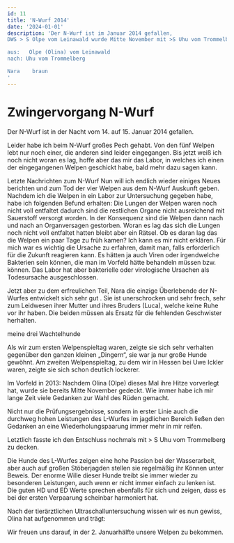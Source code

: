 ```yaml
---
id: 11
title: 'N-Wurf 2014'
date: '2024-01-01'
description: 'Der N-Wurf ist im Januar 2014 gefallen,
DWS > S Olpe vom Leinawald wurde Mitte November mit >S Uhu vom Trommelberg belegt.

aus:   Olpe (Olina) vom Leinawald
nach: Uhu vom Trommelberg

Nara	braun
'
---
```

# Zwingervorgang N-Wurf

Der N-Wurf ist in der Nacht vom 14. auf 15. Januar 2014 gefallen.

Leider habe ich beim N-Wurf großes Pech gehabt.
Von den fünf Welpen lebt nur noch einer, die anderen sind leider eingegangen. Bis jetzt weiß ich noch nicht woran es lag, hoffe aber das mir das Labor, in welches ich einen der eingegangenen Welpen geschickt habe, bald mehr dazu sagen kann.

Letzte Nachrichten zum N-Wurf
Nun will ich endlich wieder einiges Neues berichten und zum Tod der vier Welpen aus dem N-Wurf Auskunft geben.
Nachdem ich die Welpen in ein Labor zur Untersuchung gegeben habe, habe ich folgenden Befund erhalten: Die Lungen der Welpen waren noch nicht voll entfaltet dadurch sind die restlichen Organe nicht ausreichend mit Sauerstoff versorgt worden. In der Konsequenz sind die Welpen dann nach und nach an Organversagen gestorben.
Woran es lag das sich die Lungen noch nicht voll entfaltet hatten bleibt aber ein Rätsel. Ob es daran lag das die Welpen ein paar Tage zu früh kamen? Ich kann es mir nicht erklären. Für mich war es wichtig die Ursache zu erfahren, damit man, falls erforderlich für die Zukunft reagieren kann. Es hätten ja auch Viren oder irgendwelche Bakterien sein können, die man im Vorfeld hätte behandeln müssen bzw. können. Das Labor hat aber bakterielle oder virologische Ursachen als Todesursache ausgeschlossen.

Jetzt aber zu dem erfreulichen Teil, Nara die einzige Überlebende der N-Wurfes entwickelt sich sehr gut . Sie ist unerschrocken und sehr frech, sehr zum Leidwesen ihrer Mutter und ihres Bruders (Luca), welche keine Ruhe vor ihr haben. Die beiden müssen als Ersatz für die fehlenden Geschwister herhalten.

meine drei Wachtelhunde

Als wir zum ersten Welpenspieltag waren, zeigte sie sich sehr verhalten gegenüber den ganzen kleinen „Dingern“, sie war ja nur große Hunde gewöhnt.
Am zweiten Welpenspieltag, zu dem wir in Hessen bei Uwe Ickler waren, zeigte sie sich schon deutlich lockerer.

	 	



Im Vorfeld in 2013:
Nachdem Olina (Olpe) dieses Mal ihre Hitze vorverlegt hat, wurde sie bereits Mitte November gedeckt.
Wie immer habe ich mir lange Zeit viele Gedanken zur Wahl des Rüden gemacht.

Nicht nur die Prüfungsergebnisse, sondern in erster Linie auch die durchweg hohen Leistungen des L-Wurfes im jagdlichen Bereich ließen den Gedanken an eine Wiederholungspaarung immer mehr in mir reifen.

Letztlich fasste ich den Entschluss nochmals mit > S Uhu vom Trommelberg zu decken.

Die Hunde des L-Wurfes zeigen eine hohe Passion bei der Wasserarbeit, aber auch auf großen Stöberjagden stellen sie regelmäßig ihr Können unter Beweis. Der enorme Wille dieser Hunde treibt sie immer wieder zu besonderen Leistungen, auch wenn er nicht immer einfach zu lenken ist. Die guten HD und ED Werte sprechen ebenfalls für sich und zeigen, dass es bei der ersten Verpaarung scheinbar harmoniert hat.

Nach der tierärztlichen Ultraschalluntersuchung wissen wir es nun gewiss,
Olina hat aufgenommen und trägt:

	

Wir freuen uns darauf, in der 2. Januarhälfte unsere Welpen zu bekommen.